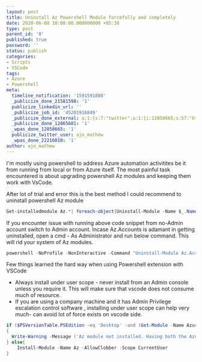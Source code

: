 ```yaml
---
layout: post
title: Uninstall Az Powershell Module forcefully and completely
date: 2020-06-08 10:00:00.000000000 +05:30
type: post
parent_id: '0'
published: true
password: ''
status: publish
categories:
- Scripts
- VSCode
tags:
- Azure
- Powershell
meta:
  timeline_notification: '1591591880'
  _publicize_done_21581598: '1'
  publicize_linkedin_url: ''
  _publicize_job_id: '45201916849'
  _publicize_done_external: a:1:{s:7:"twitter";a:1:{i:12858665;s:57:"https://twitter.com/ajo_mathew/status/1269854505111347200";}}
  _publicize_done_12865681: '1'
  _wpas_done_12858665: '1'
  publicize_twitter_user: ajo_mathew
  _wpas_done_22216010: '1'
author: ajo_mathew
---
```


I'm mostly using powershell to address Azure automation activitites be it from running from local or from Azure itself. The most painful task encountered is about upgrading powershell Az modules and keeping them work with VsCode.


After lot of trial and error this is the best method I could recommend to uninstall powershell Az module 

``` powershell
Get-installedmodule Az.*| foreach-object{Uninstall-Module -Name $_.Name -Verbose -AllVersions -force}
```

If you encounter issue with running above code snippet from no-Admin account switch to Admin account. Incase Az.Accounts is adamant in getting uninstalled, open a cmd - As Administrator and run below command. This will rid your system of Az modules.

``` powershell
powershell -NoProfile -NonInteractive -Command "Uninstall-Module Az.Accounts"
```

Few things learned the hard way when using Powershell extension with VSCode

- Always install under user scope - never install from an Admin console unless you require it. This will make sure that vscode does not consume much of resource.
- If you are using a company machine and it has Admin Privilege escalation control software , installing under user scope can help very much- can avoid lot of force exists on vscode side.

``` powershell
if ($PSVersionTable.PSEdition -eq 'Desktop' -and (Get-Module -Name AzureRM -ListAvailable))
{
  Write-Warning -Message ('Az module not installed. Having both the AzureRM and ' +'Az modules installed at the same time is not supported.')
} else{
    Install-Module -Name Az -AllowClobber -Scope CurrentUser
}
  ```
